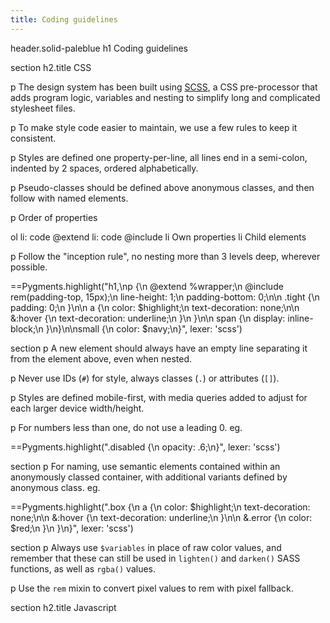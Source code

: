 ```yaml
---
title: Coding guidelines
---
```

header.solid-paleblue
  h1 Coding guidelines

section
  h2.title CSS

  p The design system has been built using <a href="http://sass-lang.com">SCSS</a>, a CSS pre-processor that adds program logic, variables and nesting to simplify long and complicated stylesheet files.

  p To make style code easier to maintain, we use a few rules to keep it consistent.

  p Styles are defined one property-per-line, all lines end in a semi-colon, indented by 2 spaces, ordered alphabetically.

  p Pseudo-classes should be defined above anonymous classes, and then follow with named elements.

  p Order of properties

  ol
    li: code @extend
    li: code @include
    li Own properties
    li Child elements

  p Follow the "inception rule", no nesting more than 3 levels deep, wherever possible.

==Pygments.highlight("h1,\np {\n  @extend %wrapper;\n  @include rem(padding-top, 15px);\n  line-height: 1;\n  padding-bottom: 0;\n\n  .tight {\n    padding: 0;\n  }\n\n  a {\n    color: $highlight;\n    text-decoration: none;\n\n    &:hover {\n      text-decoration: underline;\n    }\n  }\n\n  span {\n    display: inline-block;\n  }\n}\n\nsmall {\n  color: $navy;\n}", lexer: 'scss')

section
  p A new element should always have an empty line separating it from the element above, even when nested.

  p Never use IDs (<code>#</code>) for style, always classes (<code>.</code>) or attributes (<code>[]</code>).

  p Styles are defined mobile-first, with media queries added to adjust for each larger device width/height.

  p For numbers less than one, do not use a leading 0. eg.

==Pygments.highlight(".disabled {\n  opacity: .6;\n}", lexer: 'scss')

section
  p For naming, use semantic elements contained within an anonymously classed container, with additional variants defined by anonymous class. eg.

==Pygments.highlight(".box {\n  a {\n    color: $highlight;\n    text-decoration: none;\n\n    &:hover {\n      text-decoration: underline;\n    }\n\n    &.error {\n      color: $red;\n    }\n  }\n}", lexer: 'scss')

section
  p Always use <code>$variables</code> in place of raw color values, and remember that these can still be used in <code>lighten()</code> and <code>darken()</code> SASS functions, as well as <code>rgba()</code> values.

  p Use the <code>rem</code> mixin to convert pixel values to rem with pixel fallback.

section
  h2.title Javascript
